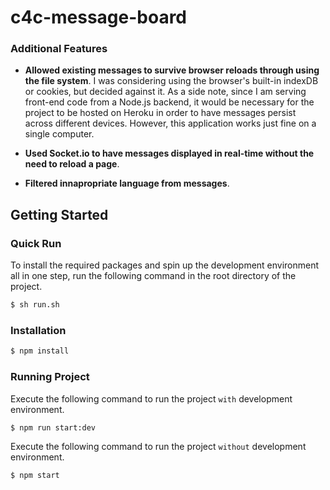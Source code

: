 # c4c-message-board

### Additional Features

- **Allowed existing messages to survive browser reloads through using the file system**. I was considering using the browser's built-in indexDB or cookies, but decided against it. As a side note, since I am serving front-end code from a Node.js backend, it would be necessary for the project to be hosted on Heroku in order to have messages persist across different devices. However, this application works just fine on a single computer.

- **Used Socket.io to have messages displayed in real-time without the need to reload a page**.

- **Filtered innapropriate language from messages**.

## Getting Started

### Quick Run

To install the required packages and spin up the development environment all in one step, run the following command in the root directory of the project.

```bash
$ sh run.sh
```

### Installation

```bash
$ npm install
```

### Running Project

Execute the following command to run the project `with` development environment.

```bash
$ npm run start:dev
```

Execute the following command to run the project `without` development environment.

```bash
$ npm start
```
